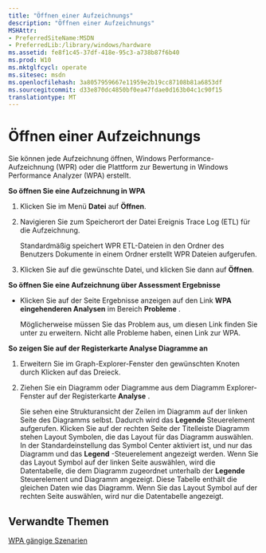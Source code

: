 ```yaml
---
title: "Öffnen einer Aufzeichnungs"
description: "Öffnen einer Aufzeichnungs"
MSHAttr:
- PreferredSiteName:MSDN
- PreferredLib:/library/windows/hardware
ms.assetid: fe8f1c45-37df-418e-95c3-a738b87f6b40
ms.prod: W10
ms.mktglfcycl: operate
ms.sitesec: msdn
ms.openlocfilehash: 3a8057959667e11959e2b19cc87108b81a6853df
ms.sourcegitcommit: d33e870dc4850bf0ea47fdae0d163b04c1c90f15
translationtype: MT
---
```

# <a name="open-a-recording"></a>Öffnen einer Aufzeichnungs


Sie können jede Aufzeichnung öffnen, Windows Performance-Aufzeichnung (WPR) oder die Plattform zur Bewertung in Windows Performance Analyzer (WPA) erstellt.

**So öffnen Sie eine Aufzeichnung in WPA**

1.  Klicken Sie im Menü **Datei** auf **Öffnen**.

2.  Navigieren Sie zum Speicherort der Datei Ereignis Trace Log (ETL) für die Aufzeichnung.

    Standardmäßig speichert WPR ETL-Dateien in den Ordner des Benutzers Dokumente in einem Ordner erstellt WPR Dateien aufgerufen.

3.  Klicken Sie auf die gewünschte Datei, und klicken Sie dann auf **Öffnen**.

**So öffnen Sie eine Aufzeichnung über Assessment Ergebnisse**

-   Klicken Sie auf der Seite Ergebnisse anzeigen auf den Link **WPA eingehenderen Analysen** im Bereich **Probleme** .

    Möglicherweise müssen Sie das Problem aus, um diesen Link finden Sie unter zu erweitern. Nicht alle Probleme haben, einen Link zur WPA.

**So zeigen Sie auf der Registerkarte Analyse Diagramme an**

1.  Erweitern Sie im Graph-Explorer-Fenster den gewünschten Knoten durch Klicken auf das Dreieck.

2.  Ziehen Sie ein Diagramm oder Diagramme aus dem Diagramm Explorer-Fenster auf der Registerkarte **Analyse** .

    Sie sehen eine Strukturansicht der Zeilen im Diagramm auf der linken Seite des Diagramms selbst. Dadurch wird das **Legende** Steuerelement aufgerufen. Klicken Sie auf der rechten Seite der Titelleiste Diagramm stehen Layout Symbolen, die das Layout für das Diagramm auswählen. In der Standardeinstellung das Symbol Center aktiviert ist, und nur das Diagramm und das **Legend** -Steuerelement angezeigt werden. Wenn Sie das Layout Symbol auf der linken Seite auswählen, wird die Datentabelle, die dem Diagramm zugeordnet unterhalb der **Legende** Steuerelement und Diagramm angezeigt. Diese Tabelle enthält die gleichen Daten wie das Diagramm. Wenn Sie das Layout Symbol auf der rechten Seite auswählen, wird nur die Datentabelle angezeigt.

## <a name="related-topics"></a>Verwandte Themen


[WPA gängige Szenarien](windows-performance-analyzer-common-scenarios.md)

 

 







